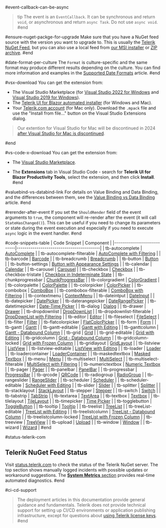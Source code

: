 #event-callback-can-be-async
>tip The event is an `EventCallback`. It can be synchronous and return `void`, or asynchronous and return `async Task`. Do not use `async void`.
#end

#ensure-nuget-packge-for-upgrade
Make sure that you have a NuGet feed source with the version you want to upgrade to. This is usually the [Telerik NuGet Feed](slug:installation/nuget), but you can also use a local feed from [our MSI installer](slug:installation-msi) or [ZIP archive](slug:installation-zip).
#end

#date-format-per-culture
The `Format` is culture-specific and the same format may produce different results depending on the culture. You can find more information and examples in the [Supported Date Formats](slug:components/dateinput/supported-formats) article.
#end


#vsx-download
You can get the extension from:

* The Visual Studio Marketplace (for [Visual Studio 2022 for Windows](https://marketplace.visualstudio.com/items?itemName=TelerikInc.ProgressTelerikBlazorVSExtensions) and [Visual Studio 2019 for Windows](https://marketplace.visualstudio.com/items?itemName=TelerikInc.TelerikBlazorVSExtensions)).
* The [Telerik UI for Blazor automated installer](slug:installation-msi) (for Windows and Mac).
* Your [Telerik.com account](https://www.telerik.com/account/product-download?product=BLAZOR) (for Mac only). Download the `.mpack` file and use the "Install from file..." button on the Visual Studio Extensions dialog.

> Our extention for Visual Studio for Mac will be discontinued in 2024 [after Visual Studio for Mac is discontinued](https://learn.microsoft.com/en-us/visualstudio/mac/what-happened-to-vs-for-mac).

#end


#vs-code-x-download
You can get the extension from:

* The [Visual Studio Marketplace](https://marketplace.visualstudio.com/items?itemName=TelerikInc.blazortemplatewizard).

* The **Extensions** tab in Visual Studio Code - search for **Telerik UI for Blazor Productivity Tools**, select the extension, and then click **Install**.
#end


#valuebind-vs-databind-link
For details on Value Binding and Data Binding, and the differences between them, see the [Value Binding vs Data Binding](slug:get-started-value-vs-data-binding) article.
#end



#rerender-after-event
If you set the `ShouldRender` field of the event arguments to `true`, the component will re-render after the event (it will call `StateHasChanged()`). This can be useful if you need to change its parameters or state during the event execution and especially if you need to execute `async` logic in the event handler.
#end

#code-snippets-table
| Code Snippet               | Component                                |
|----------------------------|------------------------------------------|
| tb-autocomplete            | [AutoComplete](slug:autocomplete-overview) |
| tb-autocomplete-filterable | [AutoComplete with Filtering](slug:autocomplete-filter) |
| tb-barcode                 | [Barcode](slug:barcode-overview)     |
| tb-breadcrumb              | [Breadcrumb](slug:breadcrumb-overview) |
| tb-button                  | [Button](slug:components/button/overview) |
| tb-button-settings         | [Button with Appearance Settings](slug:button-appearance) |
| tb-calendar                | [Calendar](slug:components/calendar/overview) |
| tb-carousel                | [Carousel](slug:carousel-overview)   |
| tb-checkbox                | [Checkbox](slug:checkbox-overview)   |
| tb-checkbox-tristate       | [Checkbox in Indeterminate State](slug:checkbox-indeterminate-state) |
| tb-chunkprogressbar        | [ChunkProgressBar](slug:chunkprogressbar-overview) |
| tb-colorgradient           | [ColorGradient](slug:colorgradient-overview) |
| tb-colorpalette            | [ColorPalette](slug:colorpalette-overview)    |
| tb-colorpicker             | [ColorPicker](slug:colorpicker-overview) |
| tb-combobox                | [ComboBox](slug:components/combobox/overview) |
| tb-combobox-filterable     | [ComboBox with Filtering](slug:components/combobox/filter) |
| tb-contextmenu             | [ContextMenu](slug:contextmenu-overview) |
| tb-dateintput              | [DateInput](slug:components/dateinput/overview) |
| tb-datepicker              | [DatePicker](slug:components/datepicker/overview) |
| tb-daterangepicker         | [DateRangePicker](slug:daterangepicker-overview) |
| tb-datetimepicker          | [Date-Time Picker](slug:components/datetimepicker/overview) |
| tb-dialog                  | [Dialog](slug:dialog-overview)       |
| tb-drawer                  | [Drawer](slug:drawer-overview)       |
| tb-dropdownlist            | [DropDownList](slug:components/dropdownlist/overview) |
| tb-dropdownlist-filterable | [DropDownList with Filtering](slug:components/dropdownlist/filter) |
| tb-editor                  | [Editor](slug:editor-overview)       |
| tb-fileselect              | [FileSelect](slug:fileselect-overview) |
| tb-filter                  | [Filter](slug:filter-overview)       |
| tb-flatcolorpicker         | [FlatColorPicker](slug:flatcolorpicker-overview) |
| tb-form                    | [Form](slug:form-overview)           |
| tb-gantt                   | [Gantt](slug:gantt-overview)         |
| tb-gantt-editable          | [Gantt with Editing](slug:gantt-tree-editing) |
| tb-ganttcolumn             | [Gantt - Databound Column](slug:gantt-columns-bound) |
| tb-grid                    | [Grid](slug:grid-overview)           |
| tb-grid-editable           | [Grid with Editing](slug:components/grid/editing/overview) |
| tb-gridcolumn              | [Grid - Databound Column](slug:components/grid/columns/bound) |
| tb-gridcolumn-locked       | [Grid with Frozen Column](slug:grid-columns-frozen) |
| tb-gridlayout              | [GridLayout](slug:gridlayout-overview) |
| tb-listview                | [ListView](slug:listview-overview)   |
| tb-listview-editable       | [ListView with Editing](slug:listview-editing) |
| tb-loader                  | [Loader](slug:loader-overview)       |
| tb-loadercontainer         | [LoaderContainer](slug:loadercontainer-overview) |
| tb-maskedtextbox           | [Masked Textbox](slug:maskedtextbox-overview) |
| tb-menu                    | [Menu](slug:components/menu/overview) |
| tb-multiselect             | [MultiSelect](slug:multiselect-overview) |
| tb-multiselect-filterable  | [MultiSelect with Filtering](slug:multiselect-filter) |
| tb-numerictextbox          | [Numeric Textbox](slug:components/numerictextbox/overview) |
| tb-pager                   | [Pager](slug:pager-overview)         |
| tb-panelbar                | [PanelBar](slug:panelbar-overview)   |
| tb-progressbar             | [ProgressBar](slug:progressbar-overview) |
| tb-qrcode                  | [QRCode](slug:qrcode-overview)       |
| tb-radiogroup              | [RadioGroup](slug:radiogroup-overview) |
| tb-rangeslider             | [RangeSlider](slug:rangeslider-overview) |
| tb-scheduler               | [Scheduler](slug:scheduler-overview) |
| tb-scheduler-editable      | [Scheduler with Editing](slug:scheduler-appointments-edit) |
| tb-slider                  | [Slider](slug:slider-overview)       |
| tb-splitter                | [Splitter](slug:splitter-overview)   |
| tb-stacklayout             | [StackLayout](slug:stacklayout-overview) |
| tb-stepper                 | [Stepper](slug:stepper-overview)     |
| tb-switch                  | [Switch](slug:switch-overview)       |
| tb-tabstrip                | [TabStrip](slug:components/tabstrip/overview) |
| tb-textarea                | [TextArea](slug:textarea-overview)   |
| tb-textbox                 | [Textbox](slug:components/textbox/overview) |
| tb-tilelayout              | [TileLayout](slug:tilelayout-overview) |
| tb-timepicker              | [Time Picker](slug:components/timepicker/overview) |
| tb-togglebutton            | [ToggleButton](slug:togglebutton-overview) |
| tb-tooltip                 | [Tooltip](slug:tooltip-overview)     |
| tb-treelist                | [TreeList](slug:treelist-overview)   |
| tb-treeList-editable       | [TreeList with Editing](slug:treelist-editing-overview) |
| tb-treelistcolumn          | [TreeList - Databound Column](slug:treelist-columns-bound) |
| tb-treelistcolumn-locked   | [TreeList with Frozen Column](slug:treelist-columns-frozen) |
| tb-treeview                | [TreeView](slug:treeview-overview)   |
| tb-upload                  | [Upload](slug:upload-overview)       |
| tb-window                  | [Window](slug:window-overview) |
| tb-wizard                  | [Wizard](slug:wizard-overview)       |
#end


#status-telerik-com
## Telerik NuGet Feed Status

Visit [status.telerik.com](https://status.telerik.com) to check the status of the Telerik NuGet server. The top section shows manually logged incidents with possible updates or workaround suggestions. The [**System Metrics** section](https://status.telerik.com/#system-metrics) provides real-time automated diagnostics.
#end


#ci-cd-support
> The deployment articles in this documentation provide general guidance and fundamentals. Telerik does not provide technical support for setting up CI/CD environments or application publishing infrastructure, except for questions about [using Telerik license keys](slug:deployment-license-key).
#end
